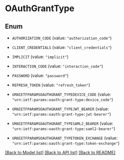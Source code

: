 # OAuthGrantType

## Enum


* `AUTHORIZATION_CODE` (value: `"authorization_code"`)

* `CLIENT_CREDENTIALS` (value: `"client_credentials"`)

* `IMPLICIT` (value: `"implicit"`)

* `INTERACTION_CODE` (value: `"interaction_code"`)

* `PASSWORD` (value: `"password"`)

* `REFRESH_TOKEN` (value: `"refresh_token"`)

* `URNIETFPARAMSOAUTHGRANT_TYPEDEVICE_CODE` (value: `"urn:ietf:params:oauth:grant-type:device_code"`)

* `URNIETFPARAMSOAUTHGRANT_TYPEJWT_BEARER` (value: `"urn:ietf:params:oauth:grant-type:jwt-bearer"`)

* `URNIETFPARAMSOAUTHGRANT_TYPESAML2_BEARER` (value: `"urn:ietf:params:oauth:grant-type:saml2-bearer"`)

* `URNIETFPARAMSOAUTHGRANT_TYPETOKEN_EXCHANGE` (value: `"urn:ietf:params:oauth:grant-type:token-exchange"`)


[[Back to Model list]](../README.md#documentation-for-models) [[Back to API list]](../README.md#documentation-for-api-endpoints) [[Back to README]](../README.md)


